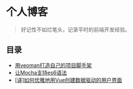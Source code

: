 # 个人博客
> 好记性不如烂笔头，记录平时的前端开发经验。

## 目录
- [用yeoman打造自己的项目脚手架](./docs/03.md)
- [让Mocha支持es6语法](./docs/02.md)
- [[译]如何优雅地用Vue创建数据驱动的用户界面](./docs/01.md)
